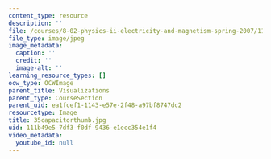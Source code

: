 ```yaml
---
content_type: resource
description: ''
file: /courses/8-02-physics-ii-electricity-and-magnetism-spring-2007/111b49e57df3f0df9436e1ecc354e1f4_35capacitorthumb.jpg
file_type: image/jpeg
image_metadata:
  caption: ''
  credit: ''
  image-alt: ''
learning_resource_types: []
ocw_type: OCWImage
parent_title: Visualizations
parent_type: CourseSection
parent_uid: ea1fcef1-1143-e57e-2f48-a97bf8747dc2
resourcetype: Image
title: 35capacitorthumb.jpg
uid: 111b49e5-7df3-f0df-9436-e1ecc354e1f4
video_metadata:
  youtube_id: null
---
```

